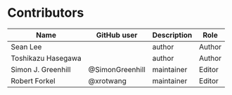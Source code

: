 # Contributors

Name                           | GitHub user | Description | Role
---                            | ---         | --- | ---
Sean Lee                       |  | author | Author
Toshikazu Hasegawa             |  | author | Author
Simon J. Greenhill                | @SimonGreenhill | maintainer | Editor
Robert Forkel               | @xrotwang | maintainer | Editor

